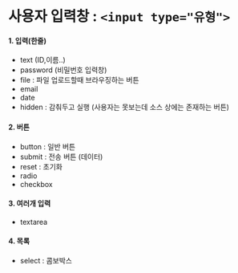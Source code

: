 # 사용자 입력창 : ```<input type="유형">```
#### 1. 입력(한줄)
- text (ID,이름..)
- password (비밀번호 입력창)
- file : 파일 업로드할때 브라우징하는 버튼
- email
- date
- hidden : 감춰두고 실행 (사용자는 못보는데 소스 상에는 존재하는 버튼)

#### 2. 버튼
- button : 일반 버튼
- submit : 전송 버튼 (데이터)
- reset : 초기화
- radio
- checkbox

#### 3. 여러개 입력
- textarea

#### 4. 목록
- select : 콤보박스